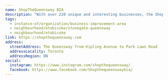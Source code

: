 ```yaml
---
name: ShopTheQueensway BIA
description: "With over 220 unique and interesting businesses, the ShopTheQueensway BIA is an entertainment, dining and shopping destination. The BIA is largely made up of restaurants, cafes and retail stores, as well as a range of personal service providers. Serving businesses along The Queensway corridor in South Etobicoke."
tags:
  - instance-of/organization/business-improvement-area
  - neighbourhood/etobicoke/stonegate-queensway
  - neighbourhood/etobicoke
link: https://shopthequeensway.com
address:
  streetAddress: The Queensway from Kipling Avenue to Park Lawn Road
  addressLocality: Toronto
  addressRegion: ON
social:
  instagram: https://www.instagram.com/shopthequeensway/
  facebook: https://www.facebook.com/Shopthequeenswaybia/
---
```

